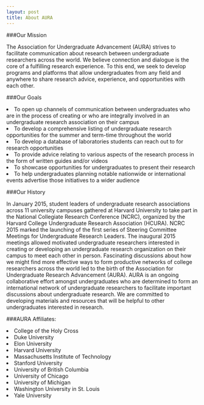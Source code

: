 ```yaml
---
layout: post
title: About AURA
---
```


###Our Mission

The Association for Undergraduate Advancement (AURA) strives to facilitate communication about research between undergraduate researchers across the world. We believe connection and dialogue is the core of a fulfilling research experience. To this end, we seek to develop programs and platforms that allow undergraduates from any field and anywhere to share research advice, experience, and opportunities with each other.

###Our Goals

<li>To open up channels of communication between undergraduates who are in the process of creating or who are integrally involved in an undergraduate research association on their campus</li>
<li>To develop a comprehensive listing of undergraduate research opportunities for the summer and term-time throughout the world</li>
<li>To develop a database of laboratories students can reach out to for research opportunities</li>
<li>To provide advice relating to various aspects of the research process in the form of written guides and/or videos</li>
<li>To showcase opportunities for undergraduates to present their research</li>
<li>To help undergraduates planning notable nationwide or international events advertise those initiatives to a wider audience</li>

###Our History

In January 2015, student leaders of undergraduate research associations across 11 university campuses gathered at Harvard University to take part in the National Collegiate Research Conference (NCRC), organized by the Harvard College Undergraduate Research Association (HCURA). NCRC 2015 marked the launching of the first series of Steering Committee Meetings for Undergraduate Research Leaders. The inaugural 2015 meetings allowed motivated undergraduate researchers interested in creating or developing an undergraduate research organization on their campus to meet each other in person. Fascinating discussions about how we might find more effective ways to form productive networks of college researchers across the world led to the birth of the Association for Undergraduate Research Advancement (AURA). AURA is an ongoing collaborative effort amongst undergraduates who are determined to form an international network of undergraduate researchers to facilitate important discussions about undergraduate research. We are committed to developing materials and resources that will be helpful to other undergraduates interested in research.

###AURA Affiliates:
<li>College of the Holy Cross</li>
<li>Duke University</li>
<li>Elon University</li>
<li>Harvard University</li>
<li>Massachusetts Institute of Technology</li>
<li>Stanford University</li>
<li>University of British Columbia</li>
<li>University of Chicago</li>
<li>University of Michigan</li>
<li>Washington University in St. Louis</li>
<li>Yale University</li>
